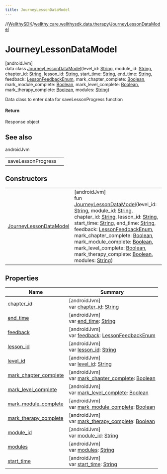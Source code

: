 ```yaml
---
title: JourneyLessonDataModel
---
```

//[WellthySDK](../../../index.html)/[wellthy.care.wellthysdk.data.therapy](../index.html)/[JourneyLessonDataModel](index.html)



# JourneyLessonDataModel



[androidJvm]\
data class [JourneyLessonDataModel](index.html)(level_id: [String](https://kotlinlang.org/api/latest/jvm/stdlib/kotlin/-string/index.html), module_id: [String](https://kotlinlang.org/api/latest/jvm/stdlib/kotlin/-string/index.html), chapter_id: [String](https://kotlinlang.org/api/latest/jvm/stdlib/kotlin/-string/index.html), lesson_id: [String](https://kotlinlang.org/api/latest/jvm/stdlib/kotlin/-string/index.html), start_time: [String](https://kotlinlang.org/api/latest/jvm/stdlib/kotlin/-string/index.html), end_time: [String](https://kotlinlang.org/api/latest/jvm/stdlib/kotlin/-string/index.html), feedback: [LessonFeedbackEnum](../-lesson-feedback-enum/index.html), mark_chapter_complete: [Boolean](https://kotlinlang.org/api/latest/jvm/stdlib/kotlin/-boolean/index.html), mark_module_complete: [Boolean](https://kotlinlang.org/api/latest/jvm/stdlib/kotlin/-boolean/index.html), mark_level_complete: [Boolean](https://kotlinlang.org/api/latest/jvm/stdlib/kotlin/-boolean/index.html), mark_therapy_complete: [Boolean](https://kotlinlang.org/api/latest/jvm/stdlib/kotlin/-boolean/index.html), modules: [String](https://kotlinlang.org/api/latest/jvm/stdlib/kotlin/-string/index.html))

Data class to enter data for saveLessonProgress function



#### Return



Response object



## See also


androidJvm

| | |
|---|---|
| saveLessonProgress |  |



## Constructors


| | |
|---|---|
| [JourneyLessonDataModel](-journey-lesson-data-model.html) | [androidJvm]<br>fun [JourneyLessonDataModel](-journey-lesson-data-model.html)(level_id: [String](https://kotlinlang.org/api/latest/jvm/stdlib/kotlin/-string/index.html), module_id: [String](https://kotlinlang.org/api/latest/jvm/stdlib/kotlin/-string/index.html), chapter_id: [String](https://kotlinlang.org/api/latest/jvm/stdlib/kotlin/-string/index.html), lesson_id: [String](https://kotlinlang.org/api/latest/jvm/stdlib/kotlin/-string/index.html), start_time: [String](https://kotlinlang.org/api/latest/jvm/stdlib/kotlin/-string/index.html), end_time: [String](https://kotlinlang.org/api/latest/jvm/stdlib/kotlin/-string/index.html), feedback: [LessonFeedbackEnum](../-lesson-feedback-enum/index.html), mark_chapter_complete: [Boolean](https://kotlinlang.org/api/latest/jvm/stdlib/kotlin/-boolean/index.html), mark_module_complete: [Boolean](https://kotlinlang.org/api/latest/jvm/stdlib/kotlin/-boolean/index.html), mark_level_complete: [Boolean](https://kotlinlang.org/api/latest/jvm/stdlib/kotlin/-boolean/index.html), mark_therapy_complete: [Boolean](https://kotlinlang.org/api/latest/jvm/stdlib/kotlin/-boolean/index.html), modules: [String](https://kotlinlang.org/api/latest/jvm/stdlib/kotlin/-string/index.html)) |


## Properties


| Name | Summary |
|---|---|
| [chapter_id](chapter_id.html) | [androidJvm]<br>var [chapter_id](chapter_id.html): [String](https://kotlinlang.org/api/latest/jvm/stdlib/kotlin/-string/index.html) |
| [end_time](end_time.html) | [androidJvm]<br>var [end_time](end_time.html): [String](https://kotlinlang.org/api/latest/jvm/stdlib/kotlin/-string/index.html) |
| [feedback](feedback.html) | [androidJvm]<br>var [feedback](feedback.html): [LessonFeedbackEnum](../-lesson-feedback-enum/index.html) |
| [lesson_id](lesson_id.html) | [androidJvm]<br>var [lesson_id](lesson_id.html): [String](https://kotlinlang.org/api/latest/jvm/stdlib/kotlin/-string/index.html) |
| [level_id](level_id.html) | [androidJvm]<br>var [level_id](level_id.html): [String](https://kotlinlang.org/api/latest/jvm/stdlib/kotlin/-string/index.html) |
| [mark_chapter_complete](mark_chapter_complete.html) | [androidJvm]<br>var [mark_chapter_complete](mark_chapter_complete.html): [Boolean](https://kotlinlang.org/api/latest/jvm/stdlib/kotlin/-boolean/index.html) |
| [mark_level_complete](mark_level_complete.html) | [androidJvm]<br>var [mark_level_complete](mark_level_complete.html): [Boolean](https://kotlinlang.org/api/latest/jvm/stdlib/kotlin/-boolean/index.html) |
| [mark_module_complete](mark_module_complete.html) | [androidJvm]<br>var [mark_module_complete](mark_module_complete.html): [Boolean](https://kotlinlang.org/api/latest/jvm/stdlib/kotlin/-boolean/index.html) |
| [mark_therapy_complete](mark_therapy_complete.html) | [androidJvm]<br>var [mark_therapy_complete](mark_therapy_complete.html): [Boolean](https://kotlinlang.org/api/latest/jvm/stdlib/kotlin/-boolean/index.html) |
| [module_id](module_id.html) | [androidJvm]<br>var [module_id](module_id.html): [String](https://kotlinlang.org/api/latest/jvm/stdlib/kotlin/-string/index.html) |
| [modules](modules.html) | [androidJvm]<br>var [modules](modules.html): [String](https://kotlinlang.org/api/latest/jvm/stdlib/kotlin/-string/index.html) |
| [start_time](start_time.html) | [androidJvm]<br>var [start_time](start_time.html): [String](https://kotlinlang.org/api/latest/jvm/stdlib/kotlin/-string/index.html) |

